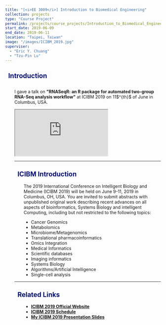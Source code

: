 ```yaml
---
title: "[<i>EE 3009</i>] Introduction to Biomedical Engineering"
collection: projects
type: "Course Project"
permalink: /projects/course_projects/Introduction_to_Biomedical_Engineering
start_date: 2019-06-09
end_date: 2019-06-11
location: "Taipei, Taiwan"
image: "/images/ICIBM_2019.jpg"
superviser:
  - "Eric Y. Chuang"
  - "Tzu-Pin Lu"
---
```


<h2 style="color: #000f70"> <i class="fas fa-dot-circle" style="font-size:18px;"></i> &nbsp;&nbsp;Introduction </h2>

<div style="margin-left: 30px">
  <p style="margin-top: 30px">
  I gave a talk on <b>"RNASeqR: an R package for automated two-group RNA-Seq analysis workflow"</b> at ICIBM 2019 on 11$^{th}$ of June in Columbus, USA.
  </p>
<iframe src="https://docs.google.com/document/d/e/2PACX-1vRDkG1OP9oVE8YKjS2O9bykjHi6DPzrKsyElr-Y4FlWruWE2sNU0KNiljWe5pyttuhYdJ3UEuw8dlHy/pub?embedded=true"></iframe>



---

<h2 style="color: #000f70"> <i class="fas fa-dot-circle" style="font-size:18px;"></i> &nbsp;&nbsp;ICIBM Introduction </h2>

<div style="margin-left: 30px">
  <p>
  The 2019 International Conference on Intelligent Biology and Medicine (ICIBM 2019) will be held on June 9-11, 2019 in Columbus, OH, USA. You are invited to submit abstracts with unpublished original work describing recent advances on all aspects of bioinformatics, Systems Biology and intelligent Computing, including but not restricted to the following topics:
  </p>
  <ul>
    <li>Cancer Genomics
    </li>
    <li>Metabolomics
    </li>
    <li>Microbiome/Metagenomics
    </li>
    <li>Translational pharmacoinformatics
    </li>
    <li>Omics Integration
    </li>
    <li>Medical Informatics
    </li>
    <li>Scientific databases
    </li>
    <li>Imaging informatics
    </li>
    <li>Systems Biology
    </li>
    <li>Algorithms/Artificial Intelligence
    </li>
    <li>Single-cell analysis
    </li>
  </ul>
</div>


---

<h2 style="color: #000f70"> <i class="fas fa-dot-circle" style="font-size:18px;"></i> &nbsp;&nbsp;Related Links </h2>

<div style="margin-left: 30px">
  <ul>
    <li>
      <a href="https://icibm2019.org/"><b>ICIBM 2019 Official Website</b></a>
    </li>
    <li>
      <a href="https://icibm2019.org/Schedule.htm"><b>ICIBM 2019 Schedule</b></a>
    </li>
    <li>
      <a href="https://drive.google.com/open?id=1XLg_ej1cUAJ8uTVV_XM-0KxnR2DKQXIQ"><b>My ICIBM 2019 Presentation Slides</b></a>
    </li>
  </ul>
</div>
